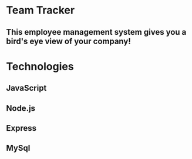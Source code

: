 # Team Tracker
## This employee management system gives you a bird's eye view of your company!

# Technologies
## JavaScript
## Node.js
## Express
## MySql